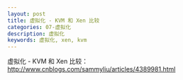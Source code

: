 ```yaml
---
layout: post
title: 虚拟化 - KVM 和 Xen 比较
categories: 07-虚拟化
description: 虚拟化
keywords: 虚拟化, xen, kvm
---
```





虚拟化 - KVM 和 Xen 比较：<http://www.cnblogs.com/sammyliu/articles/4389981.html>
